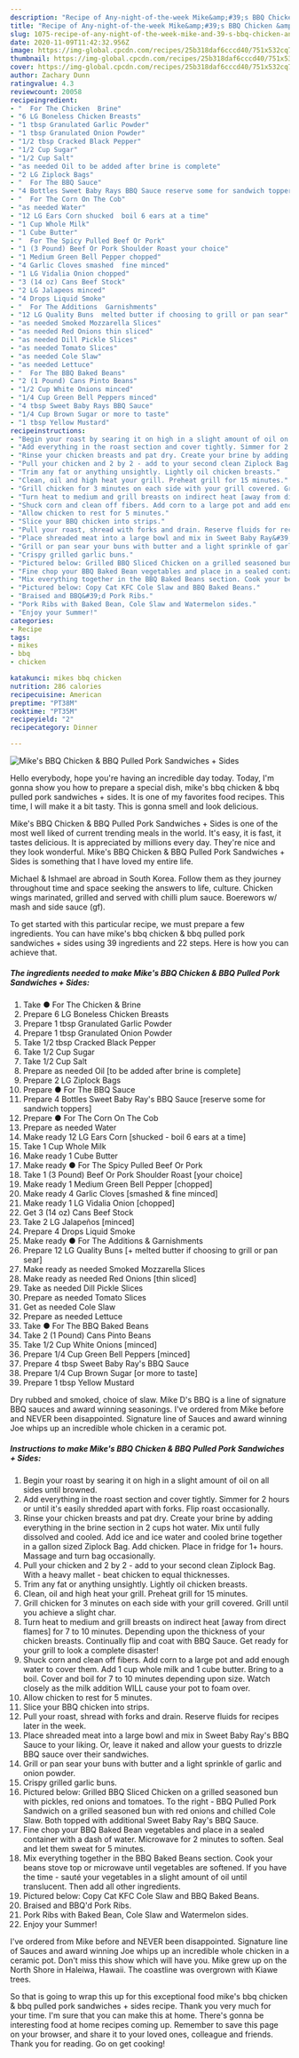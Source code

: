 ```yaml
---
description: "Recipe of Any-night-of-the-week Mike&amp;#39;s BBQ Chicken &amp;amp; BBQ Pulled Pork Sandwiches + Sides"
title: "Recipe of Any-night-of-the-week Mike&amp;#39;s BBQ Chicken &amp;amp; BBQ Pulled Pork Sandwiches + Sides"
slug: 1075-recipe-of-any-night-of-the-week-mike-and-39-s-bbq-chicken-and-amp-bbq-pulled-pork-sandwiches-sides
date: 2020-11-09T11:42:32.956Z
image: https://img-global.cpcdn.com/recipes/25b318daf6cccd40/751x532cq70/mikes-bbq-chicken-bbq-pulled-pork-sandwiches-sides-recipe-main-photo.jpg
thumbnail: https://img-global.cpcdn.com/recipes/25b318daf6cccd40/751x532cq70/mikes-bbq-chicken-bbq-pulled-pork-sandwiches-sides-recipe-main-photo.jpg
cover: https://img-global.cpcdn.com/recipes/25b318daf6cccd40/751x532cq70/mikes-bbq-chicken-bbq-pulled-pork-sandwiches-sides-recipe-main-photo.jpg
author: Zachary Dunn
ratingvalue: 4.3
reviewcount: 20058
recipeingredient:
- "  For The Chicken  Brine"
- "6 LG Boneless Chicken Breasts"
- "1 tbsp Granulated Garlic Powder"
- "1 tbsp Granulated Onion Powder"
- "1/2 tbsp Cracked Black Pepper"
- "1/2 Cup Sugar"
- "1/2 Cup Salt"
- "as needed Oil to be added after brine is complete"
- "2 LG Ziplock Bags"
- "  For The BBQ Sauce"
- "4 Bottles Sweet Baby Rays BBQ Sauce reserve some for sandwich toppers"
- "  For The Corn On The Cob"
- "as needed Water"
- "12 LG Ears Corn shucked  boil 6 ears at a time"
- "1 Cup Whole Milk"
- "1 Cube Butter"
- "  For The Spicy Pulled Beef Or Pork"
- "1 (3 Pound) Beef Or Pork Shoulder Roast your choice"
- "1 Medium Green Bell Pepper chopped"
- "4 Garlic Cloves smashed  fine minced"
- "1 LG Vidalia Onion chopped"
- "3 (14 oz) Cans Beef Stock"
- "2 LG Jalapeos minced"
- "4 Drops Liquid Smoke"
- "  For The Additions  Garnishments"
- "12 LG Quality Buns  melted butter if choosing to grill or pan sear"
- "as needed Smoked Mozzarella Slices"
- "as needed Red Onions thin sliced"
- "as needed Dill Pickle Slices"
- "as needed Tomato Slices"
- "as needed Cole Slaw"
- "as needed Lettuce"
- "  For The BBQ Baked Beans"
- "2 (1 Pound) Cans Pinto Beans"
- "1/2 Cup White Onions minced"
- "1/4 Cup Green Bell Peppers minced"
- "4 tbsp Sweet Baby Rays BBQ Sauce"
- "1/4 Cup Brown Sugar or more to taste"
- "1 tbsp Yellow Mustard"
recipeinstructions:
- "Begin your roast by searing it on high in a slight amount of oil on all sides until browned."
- "Add everything in the roast section and cover tightly. Simmer for 2 hours or until it&#39;s easily shredded apart with forks. Flip roast occasionally."
- "Rinse your chicken breasts and pat dry. Create your brine by adding everything in the brine section in 2 cups hot water. Mix until fully dissolved and cooled. Add ice and ice water and cooled brine together in a gallon sized Ziplock Bag. Add chicken. Place in fridge for 1+ hours. Massage and turn bag occasionally."
- "Pull your chicken and 2 by 2 - add to your second clean Ziplock Bag. With a heavy mallet - beat chicken to equal thicknesses."
- "Trim any fat or anything unsightly. Lightly oil chicken breasts."
- "Clean, oil and high heat your grill. Preheat grill for 15 minutes."
- "Grill chicken for 3 minutes on each side with your grill covered. Grill until you achieve a slight char."
- "Turn heat to medium and grill breasts on indirect heat [away from direct flames] for 7 to 10 minutes. Depending upon the thickness of your chicken breasts. Continually flip and coat with BBQ Sauce. Get ready for your grill to look a complete disaster!"
- "Shuck corn and clean off fibers. Add corn to a large pot and add enough water to cover them. Add 1 cup whole milk and 1 cube butter. Bring to a boil. Cover and boil for 7 to 10 minutes depending upon size. Watch closely as the milk addition WILL cause your pot to foam over."
- "Allow chicken to rest for 5 minutes."
- "Slice your BBQ chicken into strips."
- "Pull your roast, shread with forks and drain. Reserve fluids for recipes later in the week."
- "Place shreaded meat into a large bowl and mix in Sweet Baby Ray&#39;s BBQ Sauce to your liking. Or, leave it naked and allow your guests to drizzle BBQ sauce over their sandwiches."
- "Grill or pan sear your buns with butter and a light sprinkle of garlic and onion powder."
- "Crispy grilled garlic buns."
- "Pictured below: Grilled BBQ Sliced Chicken on a grilled seasoned bun with pickles, red onions and tomatoes. To the right - BBQ Pulled Pork Sandwich on a grilled seasoned bun with red onions and chilled Cole Slaw. Both topped with additional Sweet Baby Ray&#39;s BBQ Sauce."
- "Fine chop your BBQ Baked Bean vegetables and place in a sealed container with a dash of water. Microwave for 2 minutes to soften. Seal and let them sweat for 5 minutes."
- "Mix everything together in the BBQ Baked Beans section. Cook your beans stove top or microwave until vegetables are softened. If you have the time - sauté your vegetables in a slight amount of oil until translucent. Then add all other ingredients."
- "Pictured below: Copy Cat KFC Cole Slaw and BBQ Baked Beans."
- "Braised and BBQ&#39;d Pork Ribs."
- "Pork Ribs with Baked Bean, Cole Slaw and Watermelon sides."
- "Enjoy your Summer!"
categories:
- Recipe
tags:
- mikes
- bbq
- chicken

katakunci: mikes bbq chicken 
nutrition: 286 calories
recipecuisine: American
preptime: "PT38M"
cooktime: "PT35M"
recipeyield: "2"
recipecategory: Dinner

---
```



![Mike&#39;s BBQ Chicken &amp; BBQ Pulled Pork Sandwiches + Sides](https://img-global.cpcdn.com/recipes/25b318daf6cccd40/751x532cq70/mikes-bbq-chicken-bbq-pulled-pork-sandwiches-sides-recipe-main-photo.jpg)

Hello everybody, hope you're having an incredible day today. Today, I'm gonna show you how to prepare a special dish, mike&#39;s bbq chicken &amp; bbq pulled pork sandwiches + sides. It is one of my favorites food recipes. This time, I will make it a bit tasty. This is gonna smell and look delicious.

Mike&#39;s BBQ Chicken &amp; BBQ Pulled Pork Sandwiches + Sides is one of the most well liked of current trending meals in the world. It's easy, it is fast, it tastes delicious. It is appreciated by millions every day. They're nice and they look wonderful. Mike&#39;s BBQ Chicken &amp; BBQ Pulled Pork Sandwiches + Sides is something that I have loved my entire life.

Michael &amp; Ishmael are abroad in South Korea. Follow them as they journey throughout time and space seeking the answers to life, culture. Chicken wings marinated, grilled and served with chilli plum sauce. Boerewors w/ mash and side sauce (gf).


To get started with this particular recipe, we must prepare a few ingredients. You can have mike&#39;s bbq chicken &amp; bbq pulled pork sandwiches + sides using 39 ingredients and 22 steps. Here is how you can achieve that.

<!--inarticleads1-->

##### The ingredients needed to make Mike&#39;s BBQ Chicken &amp; BBQ Pulled Pork Sandwiches + Sides:

1. Take  ● For The Chicken &amp; Brine
1. Prepare 6 LG Boneless Chicken Breasts
1. Prepare 1 tbsp Granulated Garlic Powder
1. Prepare 1 tbsp Granulated Onion Powder
1. Take 1/2 tbsp Cracked Black Pepper
1. Take 1/2 Cup Sugar
1. Take 1/2 Cup Salt
1. Prepare as needed Oil [to be added after brine is complete]
1. Prepare 2 LG Ziplock Bags
1. Prepare  ● For The BBQ Sauce
1. Prepare 4 Bottles Sweet Baby Ray&#39;s BBQ Sauce [reserve some for sandwich toppers]
1. Prepare  ● For The Corn On The Cob
1. Prepare as needed Water
1. Make ready 12 LG Ears Corn [shucked - boil 6 ears at a time]
1. Take 1 Cup Whole Milk
1. Make ready 1 Cube Butter
1. Make ready  ● For The Spicy Pulled Beef Or Pork
1. Take 1 (3 Pound) Beef Or Pork Shoulder Roast [your choice]
1. Make ready 1 Medium Green Bell Pepper [chopped]
1. Make ready 4 Garlic Cloves [smashed &amp; fine minced]
1. Make ready 1 LG Vidalia Onion [chopped]
1. Get 3 (14 oz) Cans Beef Stock
1. Take 2 LG Jalapeños [minced]
1. Prepare 4 Drops Liquid Smoke
1. Make ready  ● For The Additions &amp; Garnishments
1. Prepare 12 LG Quality Buns [+ melted butter if choosing to grill or pan sear]
1. Make ready as needed Smoked Mozzarella Slices
1. Make ready as needed Red Onions [thin sliced]
1. Take as needed Dill Pickle Slices
1. Prepare as needed Tomato Slices
1. Get as needed Cole Slaw
1. Prepare as needed Lettuce
1. Take  ● For The BBQ Baked Beans
1. Take 2 (1 Pound) Cans Pinto Beans
1. Take 1/2 Cup White Onions [minced]
1. Prepare 1/4 Cup Green Bell Peppers [minced]
1. Prepare 4 tbsp Sweet Baby Ray&#39;s BBQ Sauce
1. Prepare 1/4 Cup Brown Sugar [or more to taste]
1. Prepare 1 tbsp Yellow Mustard


Dry rubbed and smoked, choice of slaw. Mike D&#39;s BBQ is a line of signature BBQ sauces and award winning seasonings. I&#39;ve ordered from Mike before and NEVER been disappointed. Signature line of Sauces and award winning Joe whips up an incredible whole chicken in a ceramic pot. 

<!--inarticleads2-->

##### Instructions to make Mike&#39;s BBQ Chicken &amp; BBQ Pulled Pork Sandwiches + Sides:

1. Begin your roast by searing it on high in a slight amount of oil on all sides until browned.
1. Add everything in the roast section and cover tightly. Simmer for 2 hours or until it&#39;s easily shredded apart with forks. Flip roast occasionally.
1. Rinse your chicken breasts and pat dry. Create your brine by adding everything in the brine section in 2 cups hot water. Mix until fully dissolved and cooled. Add ice and ice water and cooled brine together in a gallon sized Ziplock Bag. Add chicken. Place in fridge for 1+ hours. Massage and turn bag occasionally.
1. Pull your chicken and 2 by 2 - add to your second clean Ziplock Bag. With a heavy mallet - beat chicken to equal thicknesses.
1. Trim any fat or anything unsightly. Lightly oil chicken breasts.
1. Clean, oil and high heat your grill. Preheat grill for 15 minutes.
1. Grill chicken for 3 minutes on each side with your grill covered. Grill until you achieve a slight char.
1. Turn heat to medium and grill breasts on indirect heat [away from direct flames] for 7 to 10 minutes. Depending upon the thickness of your chicken breasts. Continually flip and coat with BBQ Sauce. Get ready for your grill to look a complete disaster!
1. Shuck corn and clean off fibers. Add corn to a large pot and add enough water to cover them. Add 1 cup whole milk and 1 cube butter. Bring to a boil. Cover and boil for 7 to 10 minutes depending upon size. Watch closely as the milk addition WILL cause your pot to foam over.
1. Allow chicken to rest for 5 minutes.
1. Slice your BBQ chicken into strips.
1. Pull your roast, shread with forks and drain. Reserve fluids for recipes later in the week.
1. Place shreaded meat into a large bowl and mix in Sweet Baby Ray&#39;s BBQ Sauce to your liking. Or, leave it naked and allow your guests to drizzle BBQ sauce over their sandwiches.
1. Grill or pan sear your buns with butter and a light sprinkle of garlic and onion powder.
1. Crispy grilled garlic buns.
1. Pictured below: Grilled BBQ Sliced Chicken on a grilled seasoned bun with pickles, red onions and tomatoes. To the right - BBQ Pulled Pork Sandwich on a grilled seasoned bun with red onions and chilled Cole Slaw. Both topped with additional Sweet Baby Ray&#39;s BBQ Sauce.
1. Fine chop your BBQ Baked Bean vegetables and place in a sealed container with a dash of water. Microwave for 2 minutes to soften. Seal and let them sweat for 5 minutes.
1. Mix everything together in the BBQ Baked Beans section. Cook your beans stove top or microwave until vegetables are softened. If you have the time - sauté your vegetables in a slight amount of oil until translucent. Then add all other ingredients.
1. Pictured below: Copy Cat KFC Cole Slaw and BBQ Baked Beans.
1. Braised and BBQ&#39;d Pork Ribs.
1. Pork Ribs with Baked Bean, Cole Slaw and Watermelon sides.
1. Enjoy your Summer!


I&#39;ve ordered from Mike before and NEVER been disappointed. Signature line of Sauces and award winning Joe whips up an incredible whole chicken in a ceramic pot. Don&#39;t miss this show which will have you. Mike grew up on the North Shore in Haleiwa, Hawaii. The coastline was overgrown with Kiawe trees. 

So that is going to wrap this up for this exceptional food mike&#39;s bbq chicken &amp; bbq pulled pork sandwiches + sides recipe. Thank you very much for your time. I'm sure that you can make this at home. There's gonna be interesting food at home recipes coming up. Remember to save this page on your browser, and share it to your loved ones, colleague and friends. Thank you for reading. Go on get cooking!
